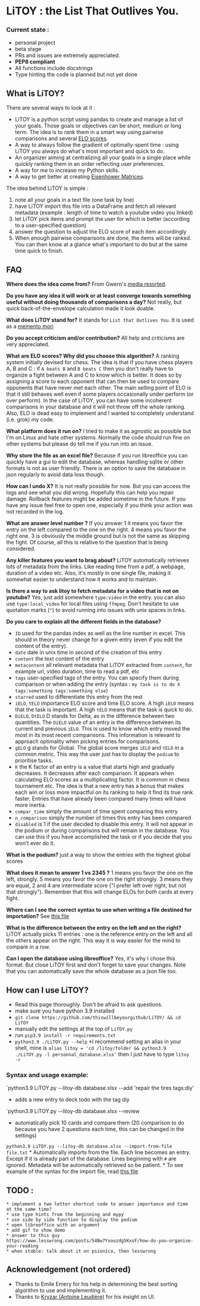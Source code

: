 # LiTOY : the List That Outlives You.

### Current state :
* personal project
* beta stage
* PRs and issues are extremely appreciated.
* **PEP8 compliant**
* All functions include docstrings
* Type hinting the code is planned but not yet done

## What is LiTOY?
There are several ways to look at it :
* LiTOY is a python script using pandas to create and manage a list of your goals. Those goals or objectives can be short, medium or long term. The idea is to rank them in a smart way using pairwise comparisons and several [ELO scores](https://en.wikipedia.org/wiki/Elo_rating_system).
* A way to always follow the gradient of optimally-spent time : using LiTOY you always do what's most important and quick to do.
* An organizer aiming at centralizing all your goals in a single place while quickly ranking them in an order reflecting user preferences.
* A way for me to increase my Python skills.
* A way to get better at creating [Eisenhower Matrices](https://productiveclub.com/eisenhower-matrix/).


The idea behind LiTOY is simple : 
1. note all your goals in a text file (one task by line)
2. have LiTOY import this file into a DataFrame and fetch all relevant metadata (example : length of time to watch a youtube video you linked)
3. let LiTOY pick items and prompt the user for which is better (according to a user-specified question)
4. answer the question to adjust the ELO score of each item accordingly
5. When enough pairwise comparisons are done, the items will be ranked. You can then know at a glance what's important to do but at the same time quick to finish.


## FAQ
**Where does the idea come from?** From Gwern's [media resorted](https://www.gwern.net/Resorter).

**Do you have any idea it will work or at least converge towards something useful without doing thousands of comparisons a day?** Not really, but quick back-of-the-envelope calculation made it look doable.

**What does LiTOY stand for?** It stands for `List that Outlives You`. It is used as a [memento mori](https://en.wikipedia.org/wiki/Memento_mori)

**Do you accept criticism and/or contribution?** All help and criticisms are very appreciated.

**What are ELO scores? Why did you choose this algorithm?** A ranking system initially devised for chess. The idea is that if you have chess players A, B and C : if `A beats B` and `B beats C` then you don't really have to organize a fight between A and C to know which is better. It does so by assigning a score to each opponent that can then be used to compare opponents that have never met each other. The main selling point of ELO is that it still behaves well even if some players occasionally under perform (or over perform). In the case of LiTOY, you can have some incoherent comparisons in your database and it will not throw off the whole ranking. Also, ELO is dead easy to implement and I wanted to completely understand (i.e. grok) my code.

**What platform does it run on?** I tried to make it as agnostic as possible but I'm on Linux and hate other systems. Normally the code should run fine on other systems but please do tell me if you run into an issue.

**Why store the file as an excel file?** Because if you run libreoffice you can quickly have a gui to edit the database, whereas handling sqlite or other formats is not as user friendly. There is an option to save the database in json regularly to avoid data loss though.

**How can I undo X?** It is not really possible for now. But you can access the logs and see what you did wrong. Hopefully this can help you repair damage. Rollback features might be added sometime in the future. If you have any issue feel free to open one, especially if you think your action was not recorded in the log.

**What are answer level number ?** If you answer 1 it means you favor the entry on the left compared to the one on the right. 4 means you favor the right one. 3 is obviously the middle ground but is not the same as skipping the fight. Of course, all this is relative to the question that is being considered.

**Any killer features you want to brag about?** LiTOY automatically retrieves lots of metadata from the links. Like reading time from a pdf, a webpage, duration of a video etc. Also, it's mostly in one single file, making it somewhat easier to understand how it works and to maintain.

**Is there a way to ask litoy to fetch metadata for a video that is not on youtube?** Yes, just add somewhere `type:video` in the entry. you can also use `type:local_video` for local files using `ffmpeg`. Don't hesitate to use quotation marks (`"`) to avoid running into issues with unix spaces in links.

**Do you care to explain all the different fields in the database?** 
* `ID` used for the pandas index as well as the line number in excel. This should in theory never change for a given entry (even if you edit the content of the entry).
* `date` date in unix time in second of the creation of this entry
* `content` the text content of the entry
* `metacontent` all relevant metadata that LiTOY extracted from `content`, for example url, video duration, time to read a pdf, etc
* `tags` user-specified tags of the entry. You can specify them during comparison or when adding the entry (syntax : `my task is to do X tags:something tags:something else`)
* `starred` used to differentiate this entry from the rest
* `iELO`, `tELO` importance ELO score and time ELO score. A high `iELO` means that the task is important. A high `tELO` means that the task is quick to do.
* `DiELO`, `DtELO` D stands for Delta, as in the difference between two quantities. The `DiELO` value of an entry is the difference between its current and previous `iELO`. This is used to know which entry moved the most in its most recent comparisons. This information is relevant to approach optimality when picking entries for comparisons.
* `gELO` g stands for Global. The global score merges `iELO` and `tELO` in a common metric. This way the user just has to display the `podium` to prioritise tasks.
* `K` the K factor of an entry is a value that starts high and gradually decreases. It decreases after each comparison. It appears when calculating ELO scores as a multiplicating factor. It is common in chess tournament etc. The idea is that a new entry has a bonus that makes each win or loss more impactful on its ranking to help it find its true rank faster.  Entries that have already been compared many times will have more inertia.
* `compar_time` simply the amount of time spent comparing this entry
* `n_comparison` simply the number of times this entry has been compared
* `disabled` is 1 if the user decided to disable this entry. It will not appear in the podium or during comparisons but will remain in the database. You can use this if you have accomplished the task or if you decide that you won't ever do it.

**What is the podium?** just a way to show the entries with the highest global scores

**What does it mean to answer 1 vs 2345 ?** 1 means you favor the one on the left, strongly. 5 means you favor the one on the right strongly. 3 means they are equal, 2 and 4 are intermediate score ("I prefer left over right, but not that strongly"). Remember that this will change ELOs for *both* cards at every fight.

**Where can I see the correct syntax to use when writing a file destined for importation?** See [this file](./example_new_entry.txt)

**What is the difference between the entry on the left and on the right?** LiTOY actually picks 11 entries : one is the reference entry on the left and all the others appear on the right. This way it is way easier for the mind to compare in a row.

**Can I open the database using libreoffice?** Yes, it's why I chose this format. But close LiTOY first and don't forget to save your changes. Note that you can automatically save the whole database as a json file too.

## How can I use LiTOY?
* Read this page thoroughly. Don't be afraid to ask questions.
* make sure you have python 3.9 installed
* `git clone https://github.com/thiswillbeyourgithub/LiTOY/ && cd LiTOY`
* manually edit the settings at the top of `LiTOY.py`
* run `pip3.9 install -r requirements.txt`
* `python3.9 ./LiTOY.py --help`
*I recommend setting an alias in your shell, mine is `alias litoy = 'cd /litoy/folder && python3.9 ./LiTOY.py -l personnal_database.xlsx'` then I just have to type `litoy -r`

### Syntax and usage example:

`python3.9 LiTOY.py --litoy-db database.xlsx --add 'repair the tires tags:diy'
   * adds a new entry to deck todo with the tag diy 

`python3.9 LiTOY.py --litoy-db database.xlsx --review
   * automatically pick 10 cards and compare them (20 comparison to do because you have 2 questions each time, this can be changed in the settings)

`python3.9 LiTOY.py --litoy-db database.xlsx --import-from-file file.txt`
    * Automatically imports from the file. Each line becomes an entry. Except if it is already part of the database. Lines beginning with `#` are ignored. Metadata will be automatically retrieved so be patient.
    * To see example of the syntax for the import file, read [this file](./example_new_entry.txt)


## TODO :
    * implement a two letter shortcut code to answer importance and time at the same time?
    * use type hints from the beginning and mypy
    * use side by side function to display the podium
    * open libreoffice with an argument
    * add gif to show demo
    * answer to this guy https://www.lesswrong.com/posts/54Bw7Yxouzdg5KxsF/how-do-you-organise-your-reading
    * when stable: talk about it on psionica, then lesswrong



## Acknowledgement (not ordered)
* Thanks to Emile Emery for his help in determining the best sorting algorithm to use and implementing it.
* Thanks to [Kryzar (Antoine Leudière)](https://github.com/kryzar) for his insight on UI.
